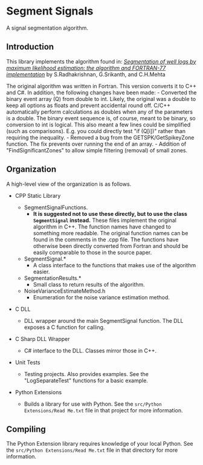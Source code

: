 # Segment Signals
A signal segmentation algorithm.

## Introduction
This library implements the algorithm found in:
[_Segmentation of well logs by maximum likelihood estimation: the algorithm and FORTRAN-77 implementation_](https://www.sciencedirect.com/science/article/pii/0098300491900237) by S.Radhakrishnan, G.Srikanth, and C.H.Mehta

The original algorithm was written in Fortran.  This version converts it to C++ and C#.  In addition, the following changes have been made:
	- Converted the binary event array (Q) from double to int.  Likely, the original was a double to keep all options as floats and prevent accidental round off.  C/C++ 
		automatically perform calculations as doubles when any of the parameters is a double.  The binary event sequence is, of course, meant to be binary, so conversion to int is logical.  This also meant a few lines could be simplified (such as comparisons).  E.g. you could directly test "if (Q[i])" rather than requiring the
		inequality.
	- Removed a bug from the GETSPK/GetSpikeyZone function.  The fix prevents over running the end of an array.
	- Addition of "FindSignificantZones" to allow simple filtering (removal) of small zones.

## Organization
A high-level view of the organization is as follows.

- CPP Static Library
	- SegmentSignalFunctions.
		- **It is suggested not to use these directly, but to use the class `SegmentSignal` instead.**
		These files implement the original algorithm in C++.  The function names have changed to something more readable.  The original function names can be found in the comments in
		the .cpp file.  The functions have otherwise been directly converted from Fortran and should be easily comparable to those in the source paper.
	- SegmentSignal.*
		- A class interface to the functions that makes use of the algorithm easier.
	- SegmentationResults.*
		- Small class to return results of the algorithm.
	- NoiseVarianceEstimateMethod.h
		- Enumeration for the noise variance estimation method.

- C DLL
	- DLL wrapper around the main SegmentSignal function.  The DLL exposes a C function for calling.

- C Sharp DLL Wrapper
	- C# interface to the DLL.  Classes mirror those in C++.

-  Unit Tests
	- Testing projects.  Also provides examples.  See the "LogSeparateTest" functions for a basic example.

- Python Extensions
	- Builds a library for use with Python.  See the `src/Python Extensions/Read Me.txt` file in that project for more information.

## Compiling
The Python Extension library requires knowledge of your local Python. See the `src/Python Extensions/Read Me.txt` file in that directory for more information.
